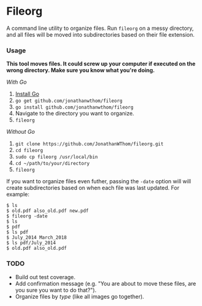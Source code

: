 # Fileorg

A command line utility to organize files. Run `fileorg` on a messy directory,
and all files will be moved into subdirectories based on their file extension.

### Usage

**This tool moves files. It could screw up your computer if executed on the
wrong directory. Make sure you know what you're doing.**

_With Go_
1. [Install Go](https://golang.org/doc/install)
2. `go get github.com/jonathanwthom/fileorg`
3. `go install github.com/jonathanwthom/fileorg`
4. Navigate to the directory you want to organize.
5. `fileorg`

_Without Go_
1. `git clone https://github.com/JonathanWThom/fileorg.git`
2. `cd fileorg`
3. `sudo cp fileorg /usr/local/bin`
4. `cd ~/path/to/your/directory`
5. `fileorg`

If you want to organize files even futher, passing the `-date` option will
will create subdirectories based on when each file was last updated. For example:

```
$ ls
$ old.pdf also_old.pdf new.pdf
$ fileorg -date
$ ls
$ pdf
$ ls pdf
$ July_2014 March_2018
$ ls pdf/July_2014
$ old.pdf also_old.pdf
```

### TODO

- Build out test coverage.
- Add confirmation message (e.g. "You are about to move these files, are you sure
you want to do that?").
- Organize files by _type_ (like all images go together).
